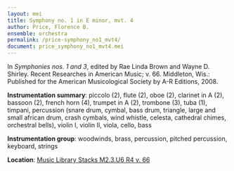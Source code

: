 ```yaml
---
layout: mei
title: Symphony no. 1 in E minor, mvt. 4
author: Price, Florence B.
ensemble: orchestra
permalink: /price-symphony_no1_mvt4/
document: price_symphony_no1_mvt4.mei
---
```


In *Symphonies nos. 1 and 3*, edited by Rae Linda Brown and Wayne D. Shirley. Recent Researches in American Music; v. 66. Middleton, Wis.: Published for the American Musicological Society by A-R Editions, 2008.

**Instrumentation summary**: piccolo (2), flute (2), oboe (2), clarinet in A (2), bassoon (2), french horn (4), trumpet in A (2), trombone (3), tuba (1), timpani, percussion (snare drum, cymbal, bass drum, triangle, large and small african drum, crash cymbals, wind whistle, celesta, cathedral chimes, orchestral bells), violin I, violin II, viola, cello, bass 

**Instrumentation group**: woodwinds, brass, percussion, pitched percussion, keyboard, strings 

**Location**: <a href="https://tufts-primo.hosted.exlibrisgroup.com/permalink/f/bnf7qa/01TUN_ALMA2185941740003851" target="_blank"> Music Library Stacks M2.3.U6 R4 v. 66</a>
